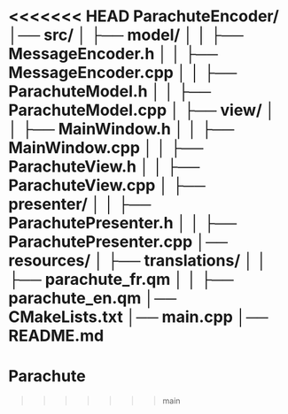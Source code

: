 <<<<<<< HEAD
ParachuteEncoder/
│── src/
│   ├── model/
│   │   ├── MessageEncoder.h
│   │   ├── MessageEncoder.cpp
│   │   ├── ParachuteModel.h
│   │   ├── ParachuteModel.cpp
│   ├── view/
│   │   ├── MainWindow.h
│   │   ├── MainWindow.cpp
│   │   ├── ParachuteView.h
│   │   ├── ParachuteView.cpp
│   ├── presenter/
│   │   ├── ParachutePresenter.h
│   │   ├── ParachutePresenter.cpp
│── resources/
│   ├── translations/
│   │   ├── parachute_fr.qm
│   │   ├── parachute_en.qm
│── CMakeLists.txt
│── main.cpp
│── README.md
=======
# Parachute
>>>>>>> main
